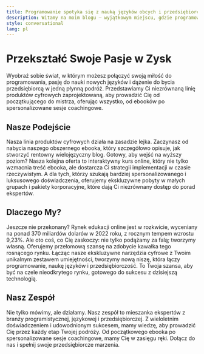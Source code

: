 ```yaml
---
title: Programowanie spotyka się z nauką języków obcych i przedsiębiorczością
description: Witamy na moim blogu – wyjątkowym miejscu, gdzie programowanie spotyka się z nauką języków obcych i duchem przedsiębiorczości!
style: conversational
lang: pl
---
```


# Przekształć Swoje Pasje w Zysk

Wyobraź sobie świat, w którym możesz połączyć swoją miłość do programowania, pasję do nauki nowych języków i dążenie do bycia przedsiębiorcą w jedną płynną podróż. Przedstawiamy Ci niezrównaną linię produktów cyfrowych zaprojektowaną, aby prowadzić Cię od początkującego do mistrza, oferując wszystko, od ebooków po spersonalizowane sesje coachingowe.

## Nasze Podejście

Nasza linia produktów cyfrowych działa na zasadzie lejka. Zaczynasz od nabycia naszego obszernego ebooka, który szczegółowo opisuje, jak stworzyć rentowny wielojęzyczny blog. Gotowy, aby wejść na wyższy poziom? Nasza kolejna oferta to interaktywny kurs online, który nie tylko wzmacnia treść ebooka, ale dostarcza Ci strategii implementacji w czasie rzeczywistym. A dla tych, którzy szukają bardziej spersonalizowanego i luksusowego doświadczenia, oferujemy ekskluzywne pobyty w małych grupach i pakiety korporacyjne, które dają Ci niezrównany dostęp do porad ekspertów.

## Dlaczego My?

Jeszcze nie przekonany? Rynek edukacji online jest w rozkwicie, wyceniany na ponad 370 miliardów dolarów w 2022 roku, z rocznym tempem wzrostu 9,23%. Ale oto coś, co Cię zaskoczy: nie tylko podążamy za falą; tworzymy własną. Oferujemy przełomową szansę na zdobycie kawałka tego rosnącego rynku. Łącząc nasze ekskluzywne narzędzia cyfrowe z Twoim unikalnym zestawem umiejętności, tworzymy nową niszę, która łączy programowanie, naukę języków i przedsiębiorczość. To Twoja szansa, aby być na czele nieodkrytego rynku, gotowego do sukcesu z dzisiejszą technologią.

## Nasz Zespół

Nie tylko mówimy, ale działamy. Nasz zespół to mieszanka ekspertów z branży programistycznej, językowej i przedsiębiorczej. Z wieloletnim doświadczeniem i udowodnionym sukcesem, mamy wiedzę, aby prowadzić Cię przez każdy etap Twojej podróży. Od początkowego ebooka po spersonalizowane sesje coachingowe, mamy Cię w zasięgu ręki. Dołącz do nas i spełnij swoje przedsiębiorcze marzenia.
